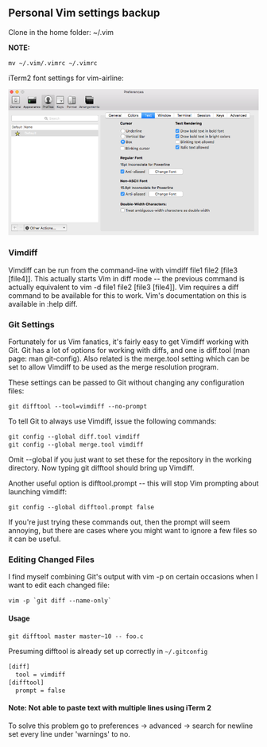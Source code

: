 ## Personal Vim settings backup

Clone in the home folder: ~/.vim

**NOTE:** 

	mv ~/.vim/.vimrc ~/.vimrc

iTerm2 font settings for vim-airline:

![iTerm2 font settings for vim-airline](https://raw.githubusercontent.com/nickrealdini/.vim/master/iTerm2-font-settings.png)

### Vimdiff

Vimdiff can be run from the command-line with vimdiff file1 file2 [file3 [file4]]. This actually starts Vim in diff mode -- the previous command is actually equivalent to vim -d file1 file2 [file3 [file4]]. Vim requires a diff command to be available for this to work. Vim's documentation on this is available in :help diff.

### Git Settings

Fortunately for us Vim fanatics, it's fairly easy to get Vimdiff working with Git. Git has a lot of options for working with diffs, and one is diff.tool (man page: man git-config). Also related is the merge.tool setting which can be set to allow Vimdiff to be used as the merge resolution program.

These settings can be passed to Git without changing any configuration files:

	git difftool --tool=vimdiff --no-prompt

To tell Git to always use Vimdiff, issue the following commands:

	git config --global diff.tool vimdiff
	git config --global merge.tool vimdiff
	
Omit --global if you just want to set these for the repository in the working directory. Now typing git difftool should bring up Vimdiff.

Another useful option is difftool.prompt -- this will stop Vim prompting about launching vimdiff:

	git config --global difftool.prompt false
	
If you're just trying these commands out, then the prompt will seem annoying, but there are cases where you might want to ignore a few files so it can be useful.

### Editing Changed Files

I find myself combining Git's output with vim -p on certain occasions when I want to edit each changed file:

	vim -p `git diff --name-only`

#### Usage
	git difftool master master~10 -- foo.c

Presuming difftool is already set up correctly in 
`~/.gitconfig`

	[diff]
	  tool = vimdiff
	[difftool]
	  prompt = false

#### Note: Not able to paste text with multiple lines using iTerm 2
To solve this problem go to preferences -> advanced -> search for newline set every line under 'warnings' to no.

